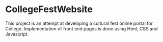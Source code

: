 # CollegeFestWebsite
This project is an attempt at developing a cultural fest online portal for College.
Implementation of front end pages is done using Html, CSS and Javascript.
